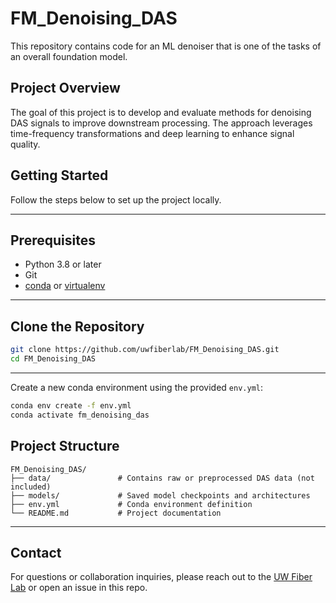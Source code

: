 
# FM_Denoising_DAS

This repository contains code for an ML denoiser that is one of the tasks of an overall foundation model.

## Project Overview

The goal of this project is to develop and evaluate methods for denoising DAS signals to improve downstream processing. The approach leverages time-frequency transformations and deep learning to enhance signal quality.

## Getting Started

Follow the steps below to set up the project locally.

---

## Prerequisites

- Python 3.8 or later  
- Git  
- [conda](https://docs.conda.io/en/latest/miniconda.html) or [virtualenv](https://virtualenv.pypa.io/en/latest/)

---

## Clone the Repository

```bash
git clone https://github.com/uwfiberlab/FM_Denoising_DAS.git
cd FM_Denoising_DAS
```

---


Create a new conda environment using the provided `env.yml`:

```bash
conda env create -f env.yml
conda activate fm_denoising_das
```

## Project Structure

```
FM_Denoising_DAS/
├── data/               # Contains raw or preprocessed DAS data (not included)
├── models/             # Saved model checkpoints and architectures
├── env.yml             # Conda environment definition
└── README.md           # Project documentation
```

---

## Contact

For questions or collaboration inquiries, please reach out to the [UW Fiber Lab](https://github.com/uwfiberlab) or open an issue in this repo.
